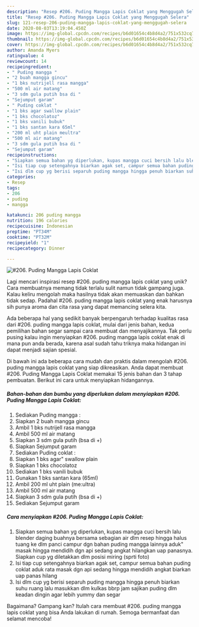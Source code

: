 ```yaml
---
description: "Resep #206. Puding Mangga Lapis Coklat yang Menggugah Selera"
title: "Resep #206. Puding Mangga Lapis Coklat yang Menggugah Selera"
slug: 121-resep-206-puding-mangga-lapis-coklat-yang-menggugah-selera
date: 2020-08-03T13:19:04.450Z
image: https://img-global.cpcdn.com/recipes/b6d01654c4b8d4a2/751x532cq70/206-puding-mangga-lapis-coklat-foto-resep-utama.jpg
thumbnail: https://img-global.cpcdn.com/recipes/b6d01654c4b8d4a2/751x532cq70/206-puding-mangga-lapis-coklat-foto-resep-utama.jpg
cover: https://img-global.cpcdn.com/recipes/b6d01654c4b8d4a2/751x532cq70/206-puding-mangga-lapis-coklat-foto-resep-utama.jpg
author: Amanda Myers
ratingvalue: 4
reviewcount: 14
recipeingredient:
- " Puding mangga "
- "2 buah mangga gincu"
- "1 bks nutrijell rasa mangga"
- "500 ml air matang"
- "3 sdm gula putih bsa di "
- "Sejumput garam"
- " Puding coklat "
- "1 bks agar swallow plain"
- "1 bks chocolatoz"
- "1 bks vanili bubuk"
- "1 bks santan kara 65ml"
- "200 ml uht plain meultra"
- "500 ml air matang"
- "3 sdm gula putih bsa di "
- "Sejumput garam"
recipeinstructions:
- "Siapkan semua bahan yg diperlukan, kupas mangga cuci bersih lalu blender daging buahnya bersama sebagian air dlm resep hingga halus tuang ke dlm panci campur dgn bahan puding mangga lainnya aduk&#34; masak hingga mendidih dgn api sedang angkat hilangkan uap panasnya. Siapkan cup yg diletakkan dlm posisi miring (sprti foto)"
- "Isi tiap cup setengahnya biarkan agak set, campur semua bahan puding coklat aduk rata masak dgn api sedang hingga mendidih angkat biarkan uap panas hilang"
- "Isi dlm cup yg berisi separuh puding mangga hingga penuh biarkan suhu ruang lalu masukkan dlm kulkas bbrp jam sajikan puding dlm keadan dingin agar lebih yummy dan segar"
categories:
- Resep
tags:
- 206
- puding
- mangga

katakunci: 206 puding mangga 
nutrition: 196 calories
recipecuisine: Indonesian
preptime: "PT34M"
cooktime: "PT32M"
recipeyield: "1"
recipecategory: Dinner

---
```



![#206. Puding Mangga Lapis Coklat](https://img-global.cpcdn.com/recipes/b6d01654c4b8d4a2/751x532cq70/206-puding-mangga-lapis-coklat-foto-resep-utama.jpg)

Lagi mencari inspirasi resep #206. puding mangga lapis coklat yang unik? Cara membuatnya memang tidak terlalu sulit namun tidak gampang juga. Kalau keliru mengolah maka hasilnya tidak akan memuaskan dan bahkan tidak sedap. Padahal #206. puding mangga lapis coklat yang enak harusnya sih punya aroma dan cita rasa yang dapat memancing selera kita.



Ada beberapa hal yang sedikit banyak berpengaruh terhadap kualitas rasa dari #206. puding mangga lapis coklat, mulai dari jenis bahan, kedua pemilihan bahan segar sampai cara membuat dan menyajikannya. Tak perlu pusing kalau ingin menyiapkan #206. puding mangga lapis coklat enak di mana pun anda berada, karena asal sudah tahu triknya maka hidangan ini dapat menjadi sajian spesial.


Di bawah ini ada beberapa cara mudah dan praktis dalam mengolah #206. puding mangga lapis coklat yang siap dikreasikan. Anda dapat membuat #206. Puding Mangga Lapis Coklat memakai 15 jenis bahan dan 3 tahap pembuatan. Berikut ini cara untuk menyiapkan hidangannya.

<!--inarticleads1-->

##### Bahan-bahan dan bumbu yang diperlukan dalam menyiapkan #206. Puding Mangga Lapis Coklat:

1. Sediakan  Puding mangga :
1. Siapkan 2 buah mangga gincu
1. Ambil 1 bks nutrijell rasa mangga
1. Ambil 500 ml air matang
1. Siapkan 3 sdm gula putih (bsa di +)
1. Siapkan Sejumput garam
1. Sediakan  Puding coklat :
1. Siapkan 1 bks agar&#34; swallow plain
1. Siapkan 1 bks chocolatoz
1. Sediakan 1 bks vanili bubuk
1. Gunakan 1 bks santan kara (65ml)
1. Ambil 200 ml uht plain (me:ultra)
1. Ambil 500 ml air matang
1. Siapkan 3 sdm gula putih (bsa di +)
1. Sediakan Sejumput garam




<!--inarticleads2-->

##### Cara menyiapkan #206. Puding Mangga Lapis Coklat:

1. Siapkan semua bahan yg diperlukan, kupas mangga cuci bersih lalu blender daging buahnya bersama sebagian air dlm resep hingga halus tuang ke dlm panci campur dgn bahan puding mangga lainnya aduk&#34; masak hingga mendidih dgn api sedang angkat hilangkan uap panasnya. Siapkan cup yg diletakkan dlm posisi miring (sprti foto)
1. Isi tiap cup setengahnya biarkan agak set, campur semua bahan puding coklat aduk rata masak dgn api sedang hingga mendidih angkat biarkan uap panas hilang
1. Isi dlm cup yg berisi separuh puding mangga hingga penuh biarkan suhu ruang lalu masukkan dlm kulkas bbrp jam sajikan puding dlm keadan dingin agar lebih yummy dan segar




Bagaimana? Gampang kan? Itulah cara membuat #206. puding mangga lapis coklat yang bisa Anda lakukan di rumah. Semoga bermanfaat dan selamat mencoba!
